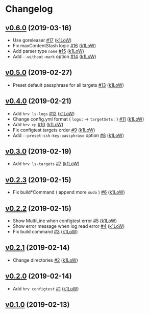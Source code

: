 # Changelog

## [v0.6.0](https://github.com/k1LoW/harvest/compare/v0.5.0...v0.6.0) (2019-03-16)

* Use goreleaser [#17](https://github.com/k1LoW/harvest/pull/17) ([k1LoW](https://github.com/k1LoW))
* Fix maxContentStash logic [#16](https://github.com/k1LoW/harvest/pull/16) ([k1LoW](https://github.com/k1LoW))
* Add parser type `none` [#15](https://github.com/k1LoW/harvest/pull/15) ([k1LoW](https://github.com/k1LoW))
* Add `--without-mark` option [#14](https://github.com/k1LoW/harvest/pull/14) ([k1LoW](https://github.com/k1LoW))

## [v0.5.0](https://github.com/k1LoW/harvest/compare/v0.4.0...v0.5.0) (2019-02-27)

* Preset default passphrase for all targets [#13](https://github.com/k1LoW/harvest/pull/13) ([k1LoW](https://github.com/k1LoW))

## [v0.4.0](https://github.com/k1LoW/harvest/compare/v0.3.0...v0.4.0) (2019-02-21)

* Add `hrv ls-logs` [#12](https://github.com/k1LoW/harvest/pull/12) ([k1LoW](https://github.com/k1LoW))
* Change config.yml format ( `logs:` -> `targetSets:` ) [#11](https://github.com/k1LoW/harvest/pull/11) ([k1LoW](https://github.com/k1LoW))
* Add `hrv cp` [#10](https://github.com/k1LoW/harvest/pull/10) ([k1LoW](https://github.com/k1LoW))
* Fix configtest targets order [#9](https://github.com/k1LoW/harvest/pull/9) ([k1LoW](https://github.com/k1LoW))
* Add `--preset-ssh-key-passphrase` option [#8](https://github.com/k1LoW/harvest/pull/8) ([k1LoW](https://github.com/k1LoW))

## [v0.3.0](https://github.com/k1LoW/harvest/compare/v0.2.3...v0.3.0) (2019-02-19)

* Add `hrv ls-targets` [#7](https://github.com/k1LoW/harvest/pull/7) ([k1LoW](https://github.com/k1LoW))

## [v0.2.3](https://github.com/k1LoW/harvest/compare/v0.2.2...v0.2.3) (2019-02-15)

* Fix build*Command ( append more `sudo` ) [#6](https://github.com/k1LoW/harvest/pull/6) ([k1LoW](https://github.com/k1LoW))

## [v0.2.2](https://github.com/k1LoW/harvest/compare/v0.2.1...v0.2.2) (2019-02-15)

* Show MultiLine when configtest error [#5](https://github.com/k1LoW/harvest/pull/5) ([k1LoW](https://github.com/k1LoW))
* Show error message when log read error [#4](https://github.com/k1LoW/harvest/pull/4) ([k1LoW](https://github.com/k1LoW))
* Fix build command [#3](https://github.com/k1LoW/harvest/pull/3) ([k1LoW](https://github.com/k1LoW))

## [v0.2.1](https://github.com/k1LoW/harvest/compare/v0.2.0...v0.2.1) (2019-02-14)

* Change directories [#2](https://github.com/k1LoW/harvest/pull/2) ([k1LoW](https://github.com/k1LoW))

## [v0.2.0](https://github.com/k1LoW/harvest/compare/51449d0b6a46...v0.2.0) (2019-02-14)

* Add `hrv configtest` [#1](https://github.com/k1LoW/harvest/pull/1) ([k1LoW](https://github.com/k1LoW))

## [v0.1.0](https://github.com/k1LoW/harvest/compare/51449d0b6a46...v0.1.0) (2019-02-13)
